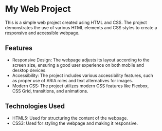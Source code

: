 # My Web Project

This is a simple web project created using HTML and CSS. The project demonstrates the use of various HTML elements and CSS styles to create a responsive and accessible webpage.

## Features

- Responsive Design: The webpage adjusts its layout according to the screen size, ensuring a good user experience on both mobile and desktop devices.
- Accessibility: The project includes various accessibility features, such as proper use of ARIA roles and text alternatives for images.
- Modern CSS: The project utilizes modern CSS features like Flexbox, CSS Grid, transitions, and animations.

## Technologies Used

- HTML5: Used for structuring the content of the webpage.
- CSS3: Used for styling the webpage and making it responsive.
